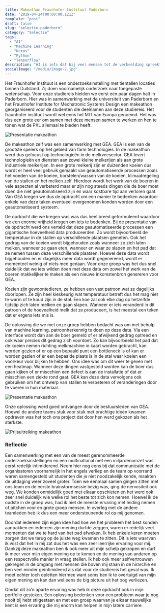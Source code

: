 ```yaml
---
title: Makeathon Fraunhofer Instituut Paderborn
date: "2019-04-24T00:00:00.121Z"
template: "post"
draft: false
slug: "selectie-paderborn"
category: "Selectie"
tags:
  - "AI"
  - "Machine Learning"
  - "Keras"
  - "Python"
  - "Tensorflow"
description: "AI is iets dat bij veel mensen tot de verbeelding spreekt. Iedereen heeft er wel al eens van gehoord en hoe vaak het tegenwoordig in het nieuws komt is al lang niet meer op 2 handen te tellen ..."
socialImage: "/media/image-2.jpg"
---
```


<!-- ![Ida](/media/portfolio/ida.png) -->

Het Fraunhofer instituut is een onderzoeksinstelling met tientallen locaties binnen Duitsland. Zij doen voornamelijk onderzoek naar toegepaste wetenschap. Voor onze studiereis hielden we eerst een paar dagen halt in Paderborn. Hier was in samenwerking met de universiteit van Paderborn en het Fraunhofer Institute for Mechatronic Systems Design een makeathon georganiseerd voor de studenten die deelnamen aan deze studiereis. Het fraunhofer instituut wordt wel eens het MIT van Europa genoemd. Het was dus een grote eer om samen met deze mensen samen te werken en hen te tonen wat de PXL allemaal te bieden heeft.

![Presentatie makeathon](/media/portfolio/Makeathon-31.jpg)

De makeathon zelf was een samenwerking met GEA. GEA is een van de grootste spelers op het gebied van farm technologies. In de makeathon werd dus gefocust op technologieën in de melkveesector.
GEA levert technologieën en diensten aan zowel kleine melkerijen als aan grote industriele melkerijen. In een grote melkerij zijn er duizenden koeien dus wordt er heel veel gebruik gemaakt van geautomatiseerde processen zoals het voeden van de koeien, borstelen/wassen van de koeien, klimaatregeling van de stallen en het melken zelf. Hierdoor wordt het werk van de boeren in vele aspecten al verbeterd maar er zijn nog steeds dingen die de boer moet doen die niet geautomatiseerd zijn en waar kostbare tijd aan verloren gaat. Van GEA kregen we dus de opdracht om een manier te bedenken waardoor enkele van deze taken eventueel overgenomen konden worden door een geautomatiseerd systeem.

De opdracht die we kregen was was dus heel breed geformuleerd waardoor we een enorme vrijheid kregen om iets te bedenken. Bij de presentatie van de opdracht werd ons verteld dat deze geautomatiseerde processen een gigantische hoeveelheid data produceerden. Zo wordt bijvoorbeeld de temperatuur in de stallen op verschillende plaatsen gemeten. Ook het gedrag van de koeien wordt bijgehouden zoals wanneer ze zich laten melken, wanneer ze gaan eten, wanneer en waar ze slapen en het pad dat ze nemen tussen deze verschillende plaatsen. Hoewel deze data wordt bijgehouden en er dagelijks meer data wordt gegenereerd, wordt er momenteel weinig of niets mee gedaan. Voor onze groep was het dus snel duidelijk dat we iets wilden doen met deze data om zowel het werk van de boeren makkelijker te maken als een nieuwe inkomstenbron genereren voor GEA.

Koeien zijn gewoontedieren, ze hebben een vast patroon wat ze dagelijks doorlopen. Ze zijn heel kieskeurig wat temperatuur betreft dus het mag niet te warm of te koud zijn in de stal. Een koe zal ook elke dag op hetzelfde tijdstip zich laten melken en gaan slapen. Wanneer er iets veranderd in dit patroon of de hoeveelheid melk dat ze produceert, is het meestal een teken dat er ergens iets mis is.

De oplossing die we met onze groep hebben bedacht was om met behulp van machine learning, patroonherkennig te doen op deze data. Via een interface wordt dan aan de boer gemeld of er afwijkend gedrag optreed en ook waar precies dit gedrag zich voordoet. Zo kan bijvoorbeeld het pad dat de koeien nemen richting melkmachine in kaart worden gebracht, kan worden gezien of er op een bepaald punt een bottleneck is of kan er worden gezien of er een bepaalde plaats is in de stal waar koeien een voorkeur voor blijken te hebben. Ons idee was om dit weer te geven met een heatmap. Wanneer deze dingen vastgesteld worden kan de boer dus gaan kijken of er miscchien een defect is aan de installatie of dat er misschien een ziekte rond gaat. GEA kan deze data vervolgens ook gebruiken om het ontwerp van stallen te verbeteren of veranderingen door te voeren in hun materiaal.

![Presentatie makeathon](/media/portfolio/Makeathon_Day2-127.jpg)

Onze oplossing werd goed ontvangen door de bestuursleden van GEA. Hoewel de andere teams stuk voor stuk met prachtige ideën kwamen opdraven was het toch ons project dat door hen werd gekozen als het sterkste.

![Prijsuitreiking makeathon](/media/portfolio/Makeathon_Day2-142.jpg)

### Reflectie

Een samenwerking met een van de meest gerenommeerde onderzoeksinstellingen en een multinational met een miljardenomzet was eerst redelijk intimiderend. Neem hier nog eens bij dat communicatie met de organisatoren voornamelijk in het engels verliep en de team op voorrand waren samengesteld uit studenten die je niet noodzakelijk kende, maakten de uitdaging weer zoveel groter. Toen we eenmaal samen gingen zitten met ons team en de eerste brainstormsessie bezig was, ging de nervositeit ook weg. We konden onmidellijk goed met elkaar opschieten en het werd ook zeer snel duidelijk wie welke rol het beste tot zich kon nemen. Hoewel ik de oudste in de groep was, had ik niet de meeste ervaring met leiding nemen of pitchen voor en grote groep mensen. In overleg met de andere teamleden heb ik dus een meer ondersteunende rol op mij genomen.

Doordat iedereen zijn eigen idee had hoe we het probleem het best konden aanpakken en iedereen zijn mening durfde zeggen, waren er redelijk veel momenten dat we te hard van het pad afweken. Ik heb enkele keren moeten zorgen dat we terug op de juiste weg kwamen te zitten. Dit is iets waarvan ik wist dat het in mij zat dus het was een zeer leerrijke ervaring voor mij.
Dankzij deze makeathon ben ik ook meer uit mijn schelp gekropen en durf ik meer voor mijn eigen mening op te komen en de mening van anderen op een respectvolle manier in vraag stellen. Ik heb ook meer zelfvertrouwen gekregen in de omgang met mensen die boven mij staan in de hirarchie en ben veel minder geïntimideerd als dat voor de studiereis het geval was. Ik moet echter toch opletten hiermee want soms ben ik te overtuigd van mijn eigen mening en kan dan wel eens de big picture uit het oog verliezen.

Omdat dit zo’n aparte ervaring was heb ik deze opdracht ook in mijn portfolio gestoken. Een oplossing bedenken voor een probleem waar je nog nooit bij hebt stilgestaan en met een groep waarvan je elkaar nauwelijks kent is een ervaring die mij enorm kan helpen in mijn latere carriere.
